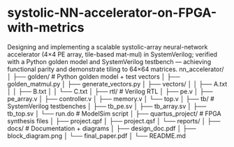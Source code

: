 # systolic-NN-accelerator-on-FPGA-with-metrics
Designing and implementing a scalable systolic-array neural-network accelerator (4×4 PE array, tile-based mat-mul) in SystemVerilog; verified with a Python golden model and SystemVerilog testbench — achieving functional parity and demonstrate tiling to 64×64 matrices.
nn_accelerator/
│
├── golden/                  # Python golden model + test vectors
│   ├── golden_matmul.py
│   ├── generate_vectors.py
│   ├── vectors/
│   │   ├── A.txt
│   │   ├── B.txt
│   │   └── C.txt
│
├── rtl/                     # Verilog RTL
│   ├── pe.v
│   ├── pe_array.v
│   ├── controller.v
│   ├── memory.v
│   └── top.v
│
├── tb/                      # SystemVerilog testbenches
│   ├── tb_pe.sv
│   ├── tb_array.sv
│   ├── tb_top.sv
│   └── run.do               # ModelSim script
│
├── quartus_project/         # FPGA synthesis files
│   ├── project.qpf
│   ├── project.qsf
│   └── reports/
│
├── docs/                    # Documentation + diagrams
│   ├── design_doc.pdf
│   ├── block_diagram.png
│   └── final_paper.pdf
│
└── README.md
